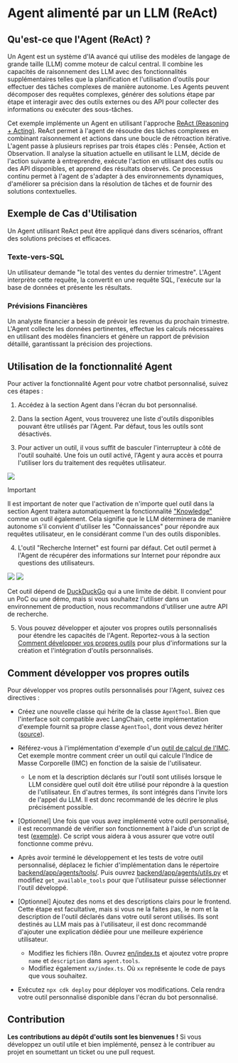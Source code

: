 # Agent alimenté par un LLM (ReAct)

## Qu'est-ce que l'Agent (ReAct) ?

Un Agent est un système d'IA avancé qui utilise des modèles de langage de grande taille (LLM) comme moteur de calcul central. Il combine les capacités de raisonnement des LLM avec des fonctionnalités supplémentaires telles que la planification et l'utilisation d'outils pour effectuer des tâches complexes de manière autonome. Les Agents peuvent décomposer des requêtes complexes, générer des solutions étape par étape et interagir avec des outils externes ou des API pour collecter des informations ou exécuter des sous-tâches.

Cet exemple implémente un Agent en utilisant l'approche [ReAct (Reasoning + Acting)](https://www.promptingguide.ai/techniques/react). ReAct permet à l'agent de résoudre des tâches complexes en combinant raisonnement et actions dans une boucle de rétroaction itérative. L'agent passe à plusieurs reprises par trois étapes clés : Pensée, Action et Observation. Il analyse la situation actuelle en utilisant le LLM, décide de l'action suivante à entreprendre, exécute l'action en utilisant des outils ou des API disponibles, et apprend des résultats observés. Ce processus continu permet à l'agent de s'adapter à des environnements dynamiques, d'améliorer sa précision dans la résolution de tâches et de fournir des solutions contextuelles.

## Exemple de Cas d'Utilisation

Un Agent utilisant ReAct peut être appliqué dans divers scénarios, offrant des solutions précises et efficaces.

### Texte-vers-SQL

Un utilisateur demande "le total des ventes du dernier trimestre". L'Agent interprète cette requête, la convertit en une requête SQL, l'exécute sur la base de données et présente les résultats.

### Prévisions Financières

Un analyste financier a besoin de prévoir les revenus du prochain trimestre. L'Agent collecte les données pertinentes, effectue les calculs nécessaires en utilisant des modèles financiers et génère un rapport de prévision détaillé, garantissant la précision des projections.

## Utilisation de la fonctionnalité Agent

Pour activer la fonctionnalité Agent pour votre chatbot personnalisé, suivez ces étapes :

1. Accédez à la section Agent dans l'écran du bot personnalisé.

2. Dans la section Agent, vous trouverez une liste d'outils disponibles pouvant être utilisés par l'Agent. Par défaut, tous les outils sont désactivés.

3. Pour activer un outil, il vous suffit de basculer l'interrupteur à côté de l'outil souhaité. Une fois un outil activé, l'Agent y aura accès et pourra l'utiliser lors du traitement des requêtes utilisateur.

![](./imgs/agent_tools.png)

> [!Important]
> Il est important de noter que l'activation de n'importe quel outil dans la section Agent traitera automatiquement la fonctionnalité ["Knowledge"](https://aws.amazon.com/what-is/retrieval-augmented-generation/) comme un outil également. Cela signifie que le LLM déterminera de manière autonome s'il convient d'utiliser les "Connaissances" pour répondre aux requêtes utilisateur, en le considérant comme l'un des outils disponibles.

4. L'outil "Recherche Internet" est fourni par défaut. Cet outil permet à l'Agent de récupérer des informations sur Internet pour répondre aux questions des utilisateurs.

![](./imgs/agent1.png)
![](./imgs/agent2.png)

Cet outil dépend de [DuckDuckGo](https://duckduckgo.com/) qui a une limite de débit. Il convient pour un PoC ou une démo, mais si vous souhaitez l'utiliser dans un environnement de production, nous recommandons d'utiliser une autre API de recherche.

5. Vous pouvez développer et ajouter vos propres outils personnalisés pour étendre les capacités de l'Agent. Reportez-vous à la section [Comment développer vos propres outils](#how-to-develop-your-own-tools) pour plus d'informations sur la création et l'intégration d'outils personnalisés.

## Comment développer vos propres outils

Pour développer vos propres outils personnalisés pour l'Agent, suivez ces directives :

- Créez une nouvelle classe qui hérite de la classe `AgentTool`. Bien que l'interface soit compatible avec LangChain, cette implémentation d'exemple fournit sa propre classe `AgentTool`, dont vous devez hériter ([source](../backend/app/agents/tools/agent_tool.py)).

- Référez-vous à l'implémentation d'exemple d'un [outil de calcul de l'IMC](../examples/agents/tools/bmi/bmi.py). Cet exemple montre comment créer un outil qui calcule l'Indice de Masse Corporelle (IMC) en fonction de la saisie de l'utilisateur.

  - Le nom et la description déclarés sur l'outil sont utilisés lorsque le LLM considère quel outil doit être utilisé pour répondre à la question de l'utilisateur. En d'autres termes, ils sont intégrés dans l'invite lors de l'appel du LLM. Il est donc recommandé de les décrire le plus précisément possible.

- [Optionnel] Une fois que vous avez implémenté votre outil personnalisé, il est recommandé de vérifier son fonctionnement à l'aide d'un script de test ([exemple](../examples/agents/tools/bmi/test_bmi.py)). Ce script vous aidera à vous assurer que votre outil fonctionne comme prévu.

- Après avoir terminé le développement et les tests de votre outil personnalisé, déplacez le fichier d'implémentation dans le répertoire [backend/app/agents/tools/](../backend/app/agents/tools/). Puis ouvrez [backend/app/agents/utils.py](../backend/app/agents/utils.py) et modifiez `get_available_tools` pour que l'utilisateur puisse sélectionner l'outil développé.

- [Optionnel] Ajoutez des noms et des descriptions clairs pour le frontend. Cette étape est facultative, mais si vous ne la faites pas, le nom et la description de l'outil déclarés dans votre outil seront utilisés. Ils sont destinés au LLM mais pas à l'utilisateur, il est donc recommandé d'ajouter une explication dédiée pour une meilleure expérience utilisateur.

  - Modifiez les fichiers i18n. Ouvrez [en/index.ts](../frontend/src/i18n/en/index.ts) et ajoutez votre propre `name` et `description` dans `agent.tools`.
  - Modifiez également `xx/index.ts`. Où `xx` représente le code de pays que vous souhaitez.

- Exécutez `npx cdk deploy` pour déployer vos modifications. Cela rendra votre outil personnalisé disponible dans l'écran du bot personnalisé.

## Contribution

**Les contributions au dépôt d'outils sont les bienvenues !** Si vous développez un outil utile et bien implémenté, pensez à le contribuer au projet en soumettant un ticket ou une pull request.